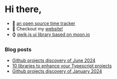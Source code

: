 # Hi there,

- 🔭 [an open source time tracker](https://github.com/emilien-jegou/o324)
- 📝 Checkout my [website!](https://emje.dev)
- ⌚ [qwik.js ui library based on moon.io](https://ui.onwo.cloud)
### Blog posts

<!-- BLOG-POST-LIST:START -->
- [Github projects discovery of June 2024](https://emje.dev/blog/github-discovery-jun-2024)
- [10 libraries to enhance your Typescript projects](https://emje.dev/blog/10-libraries-to-enhance-your-typescript-projects)
- [Github projects discovery of January 2024](https://emje.dev/blog/github-discovery-jan-2024)
<!-- BLOG-POST-LIST:END -->
